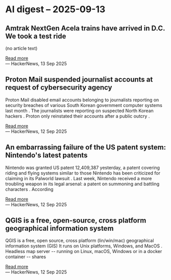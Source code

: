 # AI digest – 2025-09-13

## Amtrak NextGen Acela trains have arrived in D.C. We took a test ride

(no article text)

[Read more](https://www.washingtonpost.com/travel/2025/09/07/amtrak-nextgen-acela-train-test-ride/)  
— HackerNews, 13 Sep 2025

## Proton Mail suspended journalist accounts at request of cybersecurity agency

Proton Mail disabled email accounts belonging to journalists reporting on security breaches of various South Korean government computer systems last month . The journalists were reporting on suspected North Korean hackers . Proton only reinstated their accounts after a public outcry .

[Read more](https://theintercept.com/2025/09/12/proton-mail-journalist-accounts-suspended/)  
— HackerNews, 12 Sep 2025

## An embarrassing failure of the US patent system: Nintendo's latest patents

Nintendo was granted US patent 12,409,387 yesterday, a patent covering riding and flying systems similar to those Nintendo has been criticized for claiming in its Palworld lawsuit . Last week, Nintendo received a more troubling weapon in its legal arsenal: a patent on summoning and battling characters . According

[Read more](https://www.pcgamer.com/gaming-industry/an-embarrassing-failure-of-the-us-patent-system-videogame-ip-lawyer-says-nintendos-latest-patents-on-pokemon-mechanics-should-not-have-happened-full-stop/)  
— HackerNews, 12 Sep 2025

## QGIS is a free, open-source, cross platform geographical information system

QGIS is a free, open source, cross platform (lin/win/mac) geographical information system (GIS) It runs on Unix platforms, Windows, and MacOS . Headless map server -- running on Linux, macOS, Windows or in a docker container -- shares

[Read more](https://github.com/qgis/QGIS)  
— HackerNews, 12 Sep 2025

